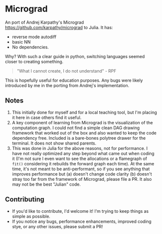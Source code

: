 # Micrograd

An port of Andrej Karpathy's Micrograd https://github.com/karpathy/micrograd to Julia. It has:
 - reverse mode autodiff
 - basic NN
 - No dependencies.

Why? With such a clear guide in python, switching languages seemed closer to creating something.
>"What I cannot create, I do not understand"
\- RPF

This is hopefully useful for education purposes. Any bugs were likely introduced by me in the porting from Andrej's implementation.

## Notes

1. This initially done for myself and for a local teaching tool, but I'm placing it here in case others find it useful.
2. A key component of learning from Micrograd is the visualization of the computation graph. I could not find a simple clean DAG drawing framework that worked out of the box and also wanted to keep the code dependency free. Included is a bare-bones polytree drawer for the terminal. It does not show shared parents.
3. This was done in Julia for the above reasons, not for performance. I have not really optimized any step beyond what came out when coding it (I'm not sure I even want to see the allocations or a flamegraph of `fit()` considering it rebuilds the forward graph each time). At the same time, it's not meant to be anti-performant, so if you see anything that improves performance but (a) doesn't change code clarity (b) doesn't stray too far from the framework of Micrograd, please file a PR. It also may not be the best "Julian" code.

## Contributing

- If you'd like to contribute, I'd welcome it! I'm trying to keep things as simple as possible.
- If you notice any bugs, performance enhancements, improved coding stye, or any other issues, please submit a PR!


